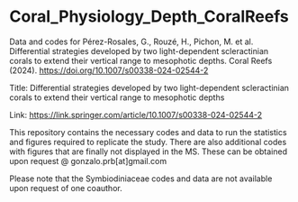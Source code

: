 # Coral_Physiology_Depth_CoralReefs
Data and codes for Pérez-Rosales, G., Rouzé, H., Pichon, M. et al. Differential strategies developed by two light-dependent scleractinian corals to extend their vertical range to mesophotic depths. Coral Reefs (2024). https://doi.org/10.1007/s00338-024-02544-2

Title: Differential strategies developed by two light-dependent scleractinian corals to extend their vertical range to mesophotic depths

Link: https://link.springer.com/article/10.1007/s00338-024-02544-2 

This repository contains the necessary codes and data to run the statistics and figures required to replicate the study. There are also additional codes with figures that are finally not displayed in the MS. These can be obtained upon request @ gonzalo.prb[at]gmail.com 

Please note that the Symbiodiniaceae codes and data are not available upon request of one coauthor.